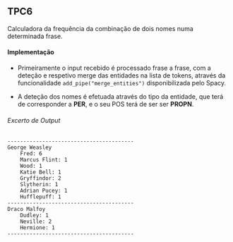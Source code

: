 ## TPC6

Calculadora da frequência da combinação de dois nomes numa determinada frase.

#### Implementação

- Primeiramente o input recebido é processado frase a frase, com a deteção e respetivo merge das entidades na lista de tokens, através da funcionalidade ```add_pipe("merge_entities")``` disponibilizada pelo Spacy.

- A deteção dos nomes é efetuada através do tipo da entidade, que terá de corresponder a **PER**, e o seu POS terá de ser ser **PROPN**.

###### Excerto de Output


```
----------------------------------------
George Weasley
    Fred: 6 
    Marcus Flint: 1 
    Wood: 1 
    Katie Bell: 1 
    Gryffindor: 2 
    Slytherin: 1 
    Adrian Pucey: 1 
    Hufflepuff: 1 
----------------------------------------
Draco Malfoy
    Dudley: 1 
    Neville: 2 
    Hermione: 1 
----------------------------------------        

```